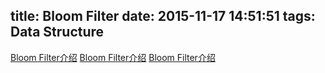 title: Bloom Filter
date: 2015-11-17 14:51:51
tags: Data Structure
---
[Bloom Filter介绍](http://www.cnblogs.com/heaad/archive/2011/01/02/1924195.html)
[Bloom Filter介绍](http://www.cnblogs.com/heaad/archive/2011/01/02/1924195.html)
[Bloom Filter介绍](http://www.cnblogs.com/heaad/archive/2011/01/02/1924195.html)
